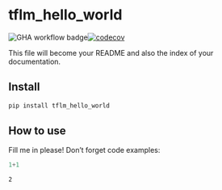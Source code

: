 tflm_hello_world
================

<!-- WARNING: THIS FILE WAS AUTOGENERATED! DO NOT EDIT! -->

![GHA workflow
badge](https://github.com/Origami-TinyML/tflm_hello_world/workflows/CI/badge.svg)[![codecov](https://codecov.io/gh/Origami-TinyML/tflm_hello_world/branch/main/graph/badge.svg?token=SULQ9G6ECP)](https://codecov.io/gh/Origami-TinyML/tflm_hello_world)

This file will become your README and also the index of your
documentation.

## Install

``` sh
pip install tflm_hello_world
```

## How to use

Fill me in please! Don’t forget code examples:

``` python
1+1
```

    2
